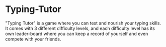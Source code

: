 # Typing-Tutor
"Typing Tutor" is a game where you can test and nourish your typing skills. It comes with 3 different difficulty levels, and each difficulty level has its own leader-board where you can keep a record of yourself and even compete with your friends.
